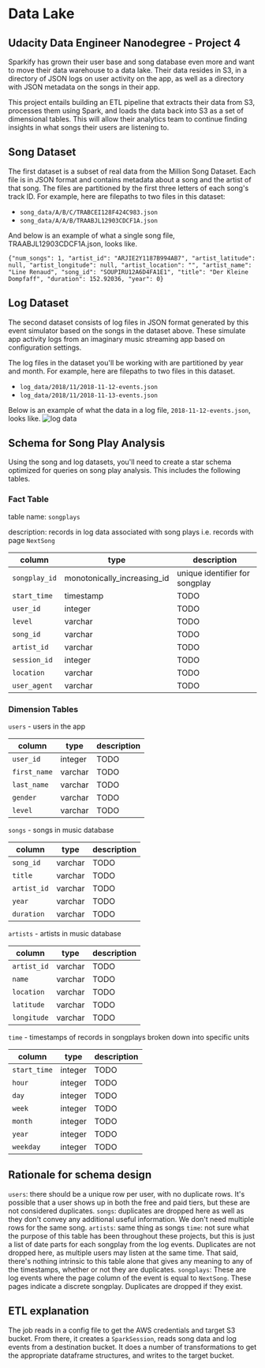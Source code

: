 
# Data Lake 
## Udacity Data Engineer Nanodegree - Project 4

Sparkify has grown their user base and song database even more and want to move their data warehouse to a data lake. Their data resides in S3, in a directory of JSON logs on user activity on the app, as well as a directory with JSON metadata on the songs in their app.

This project entails building an ETL pipeline that extracts their data from S3, processes them using Spark, and loads the data back into S3 as a set of dimensional tables. This will allow their analytics team to continue finding insights in what songs their users are listening to.

## Song Dataset
The first dataset is a subset of real data from the Million Song Dataset. Each file is in JSON format and contains metadata about a song and the artist of that song. The files are partitioned by the first three letters of each song's track ID. For example, here are filepaths to two files in this dataset:

* `song_data/A/B/C/TRABCEI128F424C983.json`
* `song_data/A/A/B/TRAABJL12903CDCF1A.json`

And below is an example of what a single song file, TRAABJL12903CDCF1A.json, looks like.
```
{"num_songs": 1, "artist_id": "ARJIE2Y1187B994AB7", "artist_latitude": null, "artist_longitude": null, "artist_location": "", "artist_name": "Line Renaud", "song_id": "SOUPIRU12A6D4FA1E1", "title": "Der Kleine Dompfaff", "duration": 152.92036, "year": 0}
```

## Log Dataset
The second dataset consists of log files in JSON format generated by this event simulator based on the songs in the dataset above. These simulate app activity logs from an imaginary music streaming app based on configuration settings.

The log files in the dataset you'll be working with are partitioned by year and month. For example, here are filepaths to two files in this dataset.

* `log_data/2018/11/2018-11-12-events.json`
* `log_data/2018/11/2018-11-13-events.json`

Below is an example of what the data in a log file, `2018-11-12-events.json`, looks like.
![log data](log-data.png)

## Schema for Song Play Analysis
Using the song and log datasets, you'll need to create a star schema optimized for queries on song play analysis. This includes the following tables.

### Fact Table

table name: `songplays` 

description: records in log data associated with song plays i.e. records with page `NextSong` 

|column|type|description|
|---|---|---|
`songplay_id`| monotonically_increasing_id|unique identifier for songplay
`start_time`| timestamp| TODO
`user_id`| integer | TODO
`level`| varchar | TODO
`song_id`| varchar| TODO
`artist_id`| varchar| TODO
`session_id`| integer| TODO
`location`| varchar| TODO
`user_agent`| varchar| TODO

### Dimension Tables
`users` - users in the app

|column|type|description|
|---|---|---|
`user_id`|integer|TODO
`first_name`|varchar|TODO
`last_name`|varchar|TODO
`gender`|varchar|TODO
`level`|varchar|TODO

`songs` - songs in music database

|column|type|description|
|---|---|---|
`song_id`|varchar|TODO
`title`|varchar|TODO
`artist_id`|varchar|TODO
`year`|varchar|TODO
`duration`|varchar|TODO

`artists` - artists in music database

|column|type|description|
|---|---|---|
`artist_id`|varchar|TODO
`name`|varchar|TODO
`location`|varchar|TODO
`latitude`|varchar|TODO
`longitude`|varchar|TODO

`time` - timestamps of records in songplays broken down into specific units

|column|type|description|
|---|---|---|
`start_time`| integer | TODO
`hour`| integer | TODO
`day`| integer | TODO
`week`| integer | TODO
`month`| integer | TODO
`year`| integer | TODO
`weekday`| integer | TODO


## Rationale for schema design
`users`: there should be a unique row per user, with no duplicate rows. It's possible that a user shows up in both the free and paid tiers, but these are not considered duplicates.
`songs`: duplicates are dropped here as well as they don't convey any additional useful information. We don't need multiple rows for the same song.
`artists`: same thing as songs
`time`: not sure what the purpose of this table has been throughout these projects, but this is just a list of date parts for each songplay from the log events. Duplicates are not dropped here, as multiple users may listen at the same time. That said, there's nothing intrinsic to this table alone that gives any meaning to any of the timestamps, whether or not they are duplicates.
`songplays`: These are log events where the page column of the event is equal to `NextSong`. These pages indicate a discrete songplay. Duplicates are dropped if they exist.

## ETL explanation
The job reads in a config file to get the AWS credentials and target S3 bucket. From there, it creates a `SparkSession`, reads song data and log events from a destination bucket. It does a number of transformations to get the appropriate dataframe structures, and writes to the target bucket.


